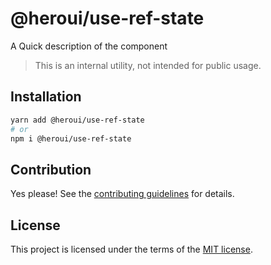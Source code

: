 # @heroui/use-ref-state

A Quick description of the component

> This is an internal utility, not intended for public usage.

## Installation

```sh
yarn add @heroui/use-ref-state
# or
npm i @heroui/use-ref-state
```

## Contribution

Yes please! See the
[contributing guidelines](https://github.com/nextui-org/nextui/blob/master/CONTRIBUTING.md)
for details.

## License

This project is licensed under the terms of the
[MIT license](https://github.com/nextui-org/nextui/blob/master/LICENSE).

